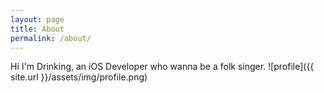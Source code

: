 ```yaml
---
layout: page
title: About
permalink: /about/
---
```


Hi I'm Drinking, an iOS Developer who wanna be a folk singer.
![profile]({{ site.url }}/assets/img/profile.png)


